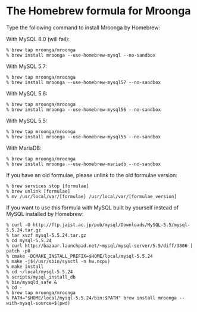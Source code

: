 # The Homebrew formula for Mroonga

Type the following command to install Mroonga by Homebrew:

With MySQL 8.0 (will fail):

    % brew tap mroonga/mroonga
    % brew install mroonga --use-homebrew-mysql --no-sandbox

With MySQL 5.7:

    % brew tap mroonga/mroonga
    % brew install mroonga --use-homebrew-mysql57 --no-sandbox

With MySQL 5.6:

    % brew tap mroonga/mroonga
    % brew install mroonga --use-homebrew-mysql56 --no-sandbox

With MySQL 5.5:

    % brew tap mroonga/mroonga
    % brew install mroonga --use-homebrew-mysql55 --no-sandbox

With MariaDB:

    % brew tap mroonga/mroonga
    % brew install mroonga --use-homebrew-mariadb --no-sandbox

If you have an old formulae, please unlink to the old formulae version:

    % brew services stop [formulae]
    % brew unlink [formulae]
    % mv /usr/local/var/[formulae] /usr/local/var/[formulae_version]

If you want to use this formula with MySQL built by yourself instead of MySQL installed by Homebrew:

    % curl -O http://ftp.jaist.ac.jp/pub/mysql/Downloads/MySQL-5.5/mysql-5.5.24.tar.gz
    % tar xvzf mysql-5.5.24.tar.gz
    % cd mysql-5.5.24
    % curl http://bazaar.launchpad.net/~mysql/mysql-server/5.5/diff/3806 | patch -p0
    % cmake -DCMAKE_INSTALL_PREFIX=$HOME/local/mysql-5.5.24
    % make -j$(/usr/sbin/sysctl -n hw.ncpu)
    % make install
    % cd ~/local/mysql-5.5.24
    % scripts/mysql_install_db
    % bin/mysqld_safe &
    % cd -
    % brew tap mroonga/mroonga
    % PATH="$HOME/local/mysql-5.5.24/bin:$PATH" brew install mroonga --with-mysql-source=$(pwd)

